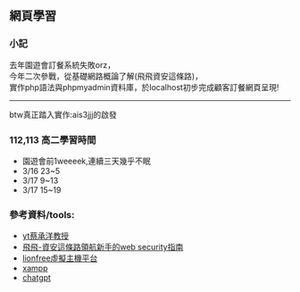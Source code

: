 <h2>網頁學習</h2>

<h3>小記</h3>
去年園遊會訂餐系統失敗orz，<br>
今年二次參戰，從基礎網路概論了解(飛飛資安這條路)，<br>
實作php語法與phpmyadmin資料庫，於localhost初步完成顧客訂餐網頁呈現!<br>
<hr>
btw真正踏入實作:ais3jjj的啟發

<h3>112,113 高二學習時間</h3>
<ul>
  <li>園遊會前1weeeek,連續三天幾乎不眠</li>
  <li>3/16 23~5</li>
  <li>3/17 9~13</li>
  <li>3/17 15~19</li>
</ul>

<h3>參考資料/tools:</h3>

<ul>
  <li><a href='https://onedrive.live.com/?authkey=%21AJZtuLQPlauvfkI&id=8AF1EE925A2C928D%2118572&cid=8AF1EE925A2C928D'>yt蔡承洋教授</li>
  <li>飛飛-資安這條路領航新手的web security指南</li>
  <li>lionfree虛擬主機平台</li>
  <li>xampp</li>
  <li>chatgpt</li>
    
</ul>
